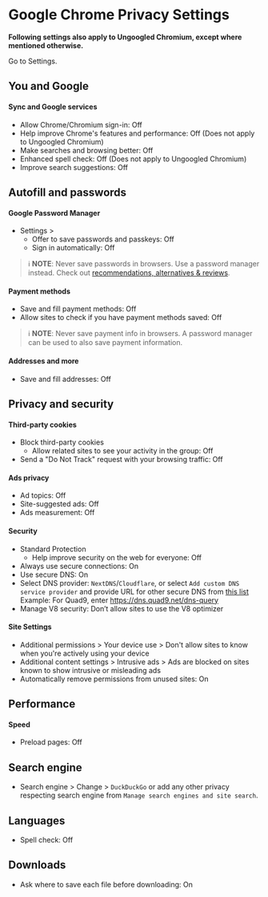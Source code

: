 # Google Chrome Privacy Settings

**Following settings also apply to Ungoogled Chromium, except where mentioned otherwise.**

Go to Settings.



## You and Google

#### Sync and Google services
- Allow Chrome/Chromium sign-in: Off
- Help improve Chrome's features and performance: Off (Does not apply to Ungoogled Chromium)
- Make searches and browsing better: Off
- Enhanced spell check: Off (Does not apply to Ungoogled Chromium)
- Improve search suggestions: Off



## Autofill and passwords

#### Google Password Manager
- Settings >
  - Offer to save passwords and passkeys: Off
  - Sign in automatically: Off

> :information_source: **NOTE**: Never save passwords in browsers. Use a password manager instead. Check out [recommendations, alternatives & reviews](https://github.com/StellarSand/privacy-settings#recommendations-alternatives--reviews).

#### Payment methods
- Save and fill payment methods: Off
- Allow sites to check if you have payment methods saved: Off

> :information_source: **NOTE**: Never save payment info in browsers. A password manager can be used to also save payment information.

#### Addresses and more
- Save and fill addresses: Off



## Privacy and security

#### Third-party cookies
- Block third-party cookies
  - Allow related sites to see your activity in the group: Off
- Send a "Do Not Track" request with your browsing traffic: Off

#### Ads privacy
- Ad topics: Off
- Site-suggested ads: Off
- Ads measurement: Off

#### Security
- Standard Protection
  - Help improve security on the web for everyone: Off
- Always use secure connections: On
- Use secure DNS: On
- Select DNS provider: `NextDNS`/`Cloudflare`, or select `Add custom DNS service provider` and provide URL for other secure DNS from [this list](https://www.privacyguides.org/en/dns/#recommended-providers)
<br>Example: For Quad9, enter https://dns.quad9.net/dns-query
- Manage V8 security: Don’t allow sites to use the V8 optimizer

#### Site Settings
- Additional permissions > Your device use > Don't allow sites to know when you're actively using your device
- Additional content settings > Intrusive ads > Ads are blocked on sites known to show intrusive or misleading ads
- Automatically remove permissions from unused sites: On



## Performance

#### Speed
- Preload pages: Off



## Search engine
- Search engine > Change > `DuckDuckGo` or add any other privacy respecting search engine from `Manage search engines and site search`.



## Languages
- Spell check: Off



## Downloads
- Ask where to save each file before downloading: On